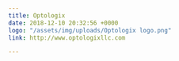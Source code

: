 ```yaml
---
title: Optologix
date: 2018-12-10 20:32:56 +0000
logo: "/assets/img/uploads/Optologix logo.png"
link: http://www.optologixllc.com

---
```

